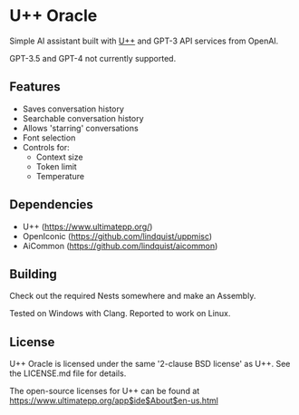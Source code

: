 # U++ Oracle

Simple AI assistant built with [U++](https://www.ultimatepp.org/) and GPT-3 API services from OpenAI.

GPT-3.5 and GPT-4 not currently supported.

## Features
- Saves conversation history
- Searchable conversation history
- Allows 'starring' conversations
- Font selection
- Controls for:
  - Context size
  - Token limit
  - Temperature

## Dependencies
- U++ (https://www.ultimatepp.org/)
- OpenIconic (https://github.com/lindquist/uppmisc)
- AiCommon (https://github.com/lindquist/aicommon)

## Building
Check out the required Nests somewhere and make an Assembly.

Tested on Windows with Clang. Reported to work on Linux.

## License

U++ Oracle is licensed under the same '2-clause BSD license' as U++. See the LICENSE.md file for details.

The open-source licenses for U++ can be found at https://www.ultimatepp.org/app$ide$About$en-us.html
